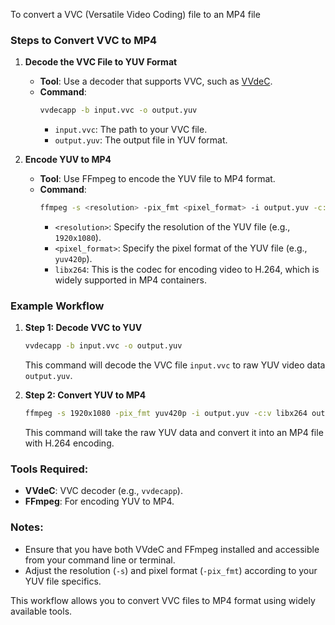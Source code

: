 To convert a VVC (Versatile Video Coding) file to an MP4 file

### Steps to Convert VVC to MP4

1. **Decode the VVC File to YUV Format**
   - **Tool**: Use a decoder that supports VVC, such as [VVdeC](https://github.com/fraunhoferhhi/vvdec).
   - **Command**:
     ```bash
     vvdecapp -b input.vvc -o output.yuv
     ```
     - `input.vvc`: The path to your VVC file.
     - `output.yuv`: The output file in YUV format.

2. **Encode YUV to MP4**
   - **Tool**: Use FFmpeg to encode the YUV file to MP4 format.
   - **Command**:
     ```bash
     ffmpeg -s <resolution> -pix_fmt <pixel_format> -i output.yuv -c:v libx264 output.mp4
     ```
     - `<resolution>`: Specify the resolution of the YUV file (e.g., `1920x1080`).
     - `<pixel_format>`: Specify the pixel format of the YUV file (e.g., `yuv420p`).
     - `libx264`: This is the codec for encoding video to H.264, which is widely supported in MP4 containers.

### Example Workflow

1. **Step 1: Decode VVC to YUV**
   ```bash
   vvdecapp -b input.vvc -o output.yuv
   ```
   This command will decode the VVC file `input.vvc` to raw YUV video data `output.yuv`.

2. **Step 2: Convert YUV to MP4**
   ```bash
   ffmpeg -s 1920x1080 -pix_fmt yuv420p -i output.yuv -c:v libx264 output.mp4
   ```
   This command will take the raw YUV data and convert it into an MP4 file with H.264 encoding.


### Tools Required:
- **VVdeC**: VVC decoder (e.g., `vvdecapp`).
- **FFmpeg**: For encoding YUV to MP4.

### Notes:
- Ensure that you have both VVdeC and FFmpeg installed and accessible from your command line or terminal.
- Adjust the resolution (`-s`) and pixel format (`-pix_fmt`) according to your YUV file specifics.

This workflow allows you to convert VVC files to MP4 format using widely available tools.

